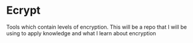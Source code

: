 # Ecrypt
Tools which contain levels of encryption. This will be a repo that I will be using to apply knowledge and what I learn about encryption
